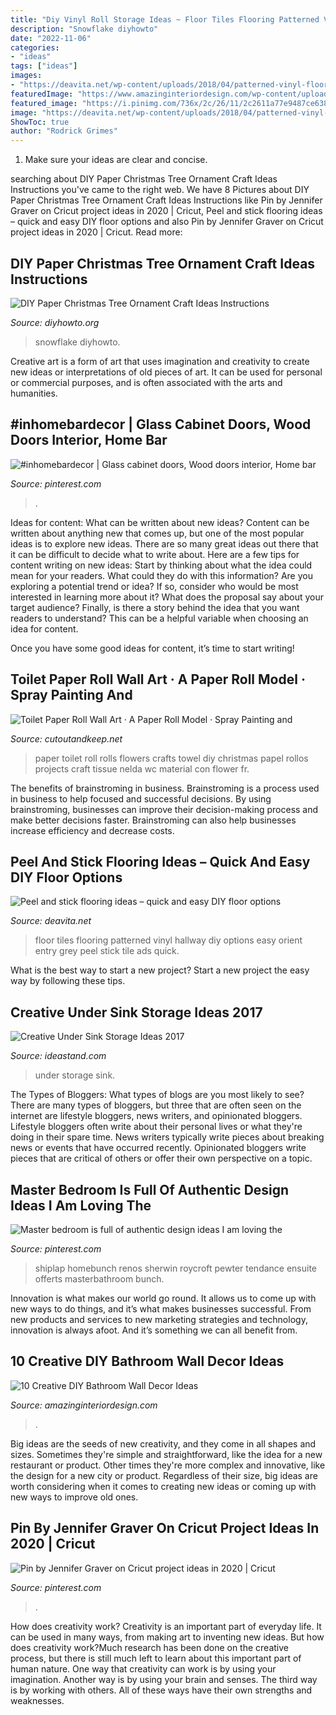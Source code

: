 ```yaml
---
title: "Diy Vinyl Roll Storage Ideas ~ Floor Tiles Flooring Patterned Vinyl Hallway Diy Options Easy Orient Entry Grey Peel Stick Tile Ads Quick"
description: "Snowflake diyhowto"
date: "2022-11-06"
categories:
- "ideas"
tags: ["ideas"]
images:
- "https://deavita.net/wp-content/uploads/2018/04/patterned-vinyl-flooring-hallway-house-entry-ideas.jpg"
featuredImage: "https://www.amazinginteriordesign.com/wp-content/uploads/2017/09/DIY-Bathroom-Wall-Decor-Ideas-fi.jpg"
featured_image: "https://i.pinimg.com/736x/2c/26/11/2c2611a77e9487ce638d8dc696c56107.jpg"
image: "https://deavita.net/wp-content/uploads/2018/04/patterned-vinyl-flooring-hallway-house-entry-ideas.jpg"
ShowToc: true
author: "Rodrick Grimes"
---
```



1. Make sure your ideas are clear and concise.

	

		
searching about DIY Paper Christmas Tree Ornament Craft Ideas Instructions you've came to the right web. We have 8 Pictures about DIY Paper Christmas Tree Ornament Craft Ideas Instructions like Pin by Jennifer Graver on Cricut project ideas in 2020 | Cricut, Peel and stick flooring ideas – quick and easy DIY floor options and also Pin by Jennifer Graver on Cricut project ideas in 2020 | Cricut. Read more:
		
    
## DIY Paper Christmas Tree Ornament Craft Ideas Instructions

<img loading=lazy src="http://www.diyhowto.org/wp-content/uploads/DIYHowto-DIY-Paper-Christmas-Tree-Ornament-Craft-Ideas-09.jpg" onerror="this.onerror=null;this.src='https://tse2.mm.bing.net/th?id=OIP.k-RBP45LUswyrSuARFEggAHaKZ&amp;pid=15.1';" alt="DIY Paper Christmas Tree Ornament Craft Ideas Instructions">

_Source: diyhowto.org_

>snowflake diyhowto. 

	

Creative art is a form of art that uses imagination and creativity to create new ideas or interpretations of old pieces of art. It can be used for personal or commercial purposes, and is often associated with the arts and humanities.

    
## #inhomebardecor | Glass Cabinet Doors, Wood Doors Interior, Home Bar

<img loading=lazy src="https://i.pinimg.com/736x/80/90/05/809005fb80ef8f8a579ad329fa085135.jpg" onerror="this.onerror=null;this.src='https://tse3.mm.bing.net/th?id=OIP.sQaRIDU6QXIeIFpd4wRntAHaHa&amp;pid=15.1';" alt="#inhomebardecor | Glass cabinet doors, Wood doors interior, Home bar">

_Source: pinterest.com_

>. 

	

Ideas for content: What can be written about new ideas?
Content can be written about anything new that comes up, but one of the most popular ideas is to explore new ideas. There are so many great ideas out there that it can be difficult to decide what to write about. Here are a few tips for content writing on new ideas:
Start by thinking about what the idea could mean for your readers. What could they do with this information? Are you exploring a potential trend or idea? If so, consider who would be most interested in learning more about it? What does the proposal say about your target audience? Finally, is there a story behind the idea that you want readers to understand? This can be a helpful variable when choosing an idea for content.

Once you have some good ideas for content, it’s time to start writing!

    
## Toilet Paper Roll Wall Art · A Paper Roll Model · Spray Painting And

<img loading=lazy src="https://images.coplusk.net/project_images/104814/image/122_2615_1315771069.jpg" onerror="this.onerror=null;this.src='https://tse1.mm.bing.net/th?id=OIP.aDJ6SEbfVzcWKiCIbeR_NQHaLG&amp;pid=15.1';" alt="Toilet Paper Roll Wall Art · A Paper Roll Model · Spray Painting and">

_Source: cutoutandkeep.net_

>paper toilet roll rolls flowers crafts towel diy christmas papel rollos projects craft tissue nelda wc material con flower fr. 

	

The benefits of brainstroming in business.
Brainstroming is a process used in business to help focused and successful decisions. By using brainstroming, businesses can improve their decision-making process and make better decisions faster. Brainstroming can also help businesses increase efficiency and decrease costs.

    
## Peel And Stick Flooring Ideas – Quick And Easy DIY Floor Options

<img loading=lazy src="https://deavita.net/wp-content/uploads/2018/04/patterned-vinyl-flooring-hallway-house-entry-ideas.jpg" onerror="this.onerror=null;this.src='https://tse4.mm.bing.net/th?id=OIP.5IEn0GiBUyyINH3XRA1_UgHaHb&amp;pid=15.1';" alt="Peel and stick flooring ideas – quick and easy DIY floor options">

_Source: deavita.net_

>floor tiles flooring patterned vinyl hallway diy options easy orient entry grey peel stick tile ads quick. 

	

What is the best way to start a new project?
Start a new project the easy way by following these tips.

    
## Creative Under Sink Storage Ideas 2017

<img loading=lazy src="https://ideastand.com/wp-content/uploads/2015/09/1-under-sink-storage-ideas.jpg" onerror="this.onerror=null;this.src='https://tse3.mm.bing.net/th?id=OIP.VkT1I1LbOaZ7bpsjHwyxkQHaLC&amp;pid=15.1';" alt="Creative Under Sink Storage Ideas 2017">

_Source: ideastand.com_

>under storage sink. 

	

The Types of Bloggers: What types of blogs are you most likely to see?
There are many types of bloggers, but three that are often seen on the internet are lifestyle bloggers, news writers, and opinionated bloggers. Lifestyle bloggers often write about their personal lives or what they're doing in their spare time. News writers typically write pieces about breaking news or events that have occurred recently. Opinionated bloggers write pieces that are critical of others or offer their own perspective on a topic.

    
## Master Bedroom Is Full Of Authentic Design Ideas I Am Loving The

<img loading=lazy src="https://i.pinimg.com/736x/2c/26/11/2c2611a77e9487ce638d8dc696c56107.jpg" onerror="this.onerror=null;this.src='https://tse2.mm.bing.net/th?id=OIP.phb0bNqqFecOZ5DjGbbTcgHaLH&amp;pid=15.1';" alt="Master bedroom is full of authentic design ideas I am loving the">

_Source: pinterest.com_

>shiplap homebunch renos sherwin roycroft pewter tendance ensuite offerts masterbathroom bunch. 

	

Innovation is what makes our world go round. It allows us to come up with new ways to do things, and it’s what makes businesses successful. From new products and services to new marketing strategies and technology, innovation is always afoot. And it’s something we can all benefit from.

    
## 10 Creative DIY Bathroom Wall Decor Ideas

<img loading=lazy src="https://www.amazinginteriordesign.com/wp-content/uploads/2017/09/DIY-Bathroom-Wall-Decor-Ideas-fi.jpg" onerror="this.onerror=null;this.src='https://tse2.mm.bing.net/th?id=OIP.754kT-woq4XxWR53B8c09QHaJ4&amp;pid=15.1';" alt="10 Creative DIY Bathroom Wall Decor Ideas">

_Source: amazinginteriordesign.com_

>. 

	

Big ideas are the seeds of new creativity, and they come in all shapes and sizes. Sometimes they're simple and straightforward, like the idea for a new restaurant or product. Other times they're more complex and innovative, like the design for a new city or product. Regardless of their size, big ideas are worth considering when it comes to creating new ideas or coming up with new ways to improve old ones.

    
## Pin By Jennifer Graver On Cricut Project Ideas In 2020 | Cricut

<img loading=lazy src="https://i.pinimg.com/736x/b5/59/cf/b559cfa0de1ed41f652bb19cc3e627b2.jpg" onerror="this.onerror=null;this.src='https://tse1.mm.bing.net/th?id=OIP.QrpDP5RImC2fHmGI4gbzagHaIt&amp;pid=15.1';" alt="Pin by Jennifer Graver on Cricut project ideas in 2020 | Cricut">

_Source: pinterest.com_

>. 

	

How does creativity work?
Creativity is an important part of everyday life. It can be used in many ways, from making art to inventing new ideas. But how does creativity work?Much research has been done on the creative process, but there is still much left to learn about this important part of human nature. One way that creativity can work is by using your imagination. Another way is by using your brain and senses. The third way is by working with others. All of these ways have their own strengths and weaknesses.

